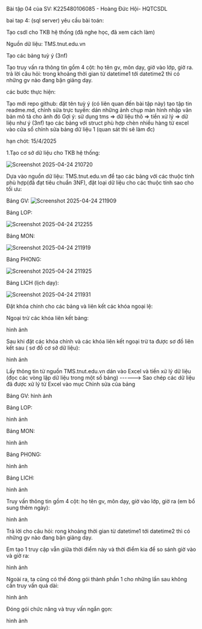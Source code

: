 Bài tập 04 của SV: K225480106085 - Hoàng Đức Hội- HQTCSDL

bai tap 4: (sql server) yêu cầu bài toán:

Tạo csdl cho TKB hệ thống (đã nghe học, đã xem cách làm)

Nguồn dữ liệu: TMS.tnut.edu.vn

Tạo các bảng tuỳ ý (3nf)

Tạo truy vấn ra thông tin gồm 4 cột: họ tên gv, môn dạy, giờ vào lớp, giờ ra. trả lời câu hỏi: trong khoảng thời gian từ datetime1 tới datetime2 thì có những gv nào đang bận giảng dạy.

các bước thực hiện:

Tạo mới repo github: đặt tên tuỳ ý (có liên quan đến bài tập này)
tạo tập tin readme.md, chỉnh sửa trực tuyến: dán những ảnh chụp màn hình nhập văn bản mô tả cho ảnh đó
Gợi ý: sử dụng tms => dữ liệu thô => tiền xử lý => dữ liệu như ý (3nf) tạo các bảng với struct phù hợp chèn nhiều hàng từ excel vào cửa sổ chỉnh sửa bảng dữ liệu 1 (quan sát thì sẽ làm đc)

hạn chót: 15/4/2025

1.Tạo cơ sở dữ liệu cho TKB hệ thống:

![Screenshot 2025-04-24 210720](https://github.com/user-attachments/assets/cefbb1be-2a2f-432b-9a49-b43aa617ebe7)


Dựa vào nguồn dữ liệu: TMS.tnut.edu.vn để tạo các bảng với các thuộc tính phù hợp(đã đạt tiêu chuẩn 3NF), đặt loại dữ liệu cho các thuộc tính sao cho tối ưu:

Bảng GV:
![Screenshot 2025-04-24 211909](https://github.com/user-attachments/assets/e298a900-3423-4047-b581-348b18f6e563)


Bảng LOP:

![Screenshot 2025-04-24 212255](https://github.com/user-attachments/assets/3e47c011-6420-4b33-a0a8-a94913dac75c)

Bảng MON:

![Screenshot 2025-04-24 211919](https://github.com/user-attachments/assets/ebe22110-0d06-4faa-abe2-f645efd9184b)

Bảng PHONG:

![Screenshot 2025-04-24 211925](https://github.com/user-attachments/assets/f3f5e808-fe73-4157-a534-8f2178dc4eee)


Bảng LICH (lịch dạy):

![Screenshot 2025-04-24 211931](https://github.com/user-attachments/assets/8a4597d5-4f62-40bc-8ceb-839b353941a4)


Đặt khóa chính cho các bảng và liên kết các khóa ngoại lệ:

Ngoại trừ các khóa liên kết bảng:

hình ảnh

Sau khi đặt các khóa chính và các khóa liên kết ngoại trừ ta được sơ đồ liên kết sau ( sơ đồ cơ sở dữ liệu):

hình ảnh

Lấy thông tin từ nguồn TMS.tnut.edu.vn dán vào Excel và tiền xử lý dữ liệu (đọc các vòng lặp dữ liệu trong một số bảng) ------> Sao chép các dữ liệu đã được xử lý từ Excel vào mục Chỉnh sửa của bảng

Bảng GV:
hình ảnh

Bảng LOP:

hình ảnh

Bảng MON:

hình ảnh

Bảng PHONG:

hình ảnh

Bảng LICH:

hình ảnh

Truy vấn thông tin gồm 4 cột: họ tên gv, môn dạy, giờ vào lớp, giờ ra (em bổ sung thêm ngày):

hình ảnh

Trả lời cho câu hỏi: rong khoảng thời gian từ datetime1 tới datetime2 thì có những gv nào đang bận giảng dạy.

Em tạo 1 truy cập vẫn giữa thời điểm này và thời điểm kia để so sánh giờ vào và giờ ra:

hình ảnh

Ngoài ra, ta cũng có thể đóng gói thành phần 1 cho những lần sau không cần truy vấn quá dài:

hình ảnh

Đóng gói chức năng và truy vấn ngắn gọn:

hình ảnh
